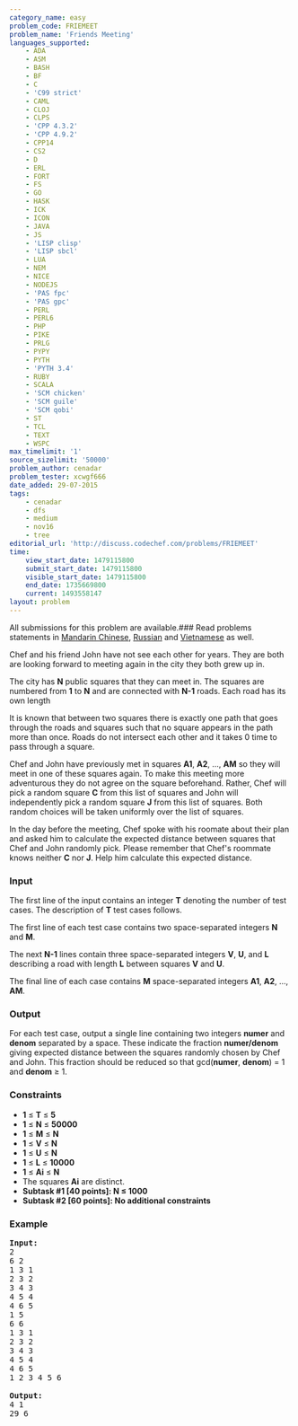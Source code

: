 ```yaml
---
category_name: easy
problem_code: FRIEMEET
problem_name: 'Friends Meeting'
languages_supported:
    - ADA
    - ASM
    - BASH
    - BF
    - C
    - 'C99 strict'
    - CAML
    - CLOJ
    - CLPS
    - 'CPP 4.3.2'
    - 'CPP 4.9.2'
    - CPP14
    - CS2
    - D
    - ERL
    - FORT
    - FS
    - GO
    - HASK
    - ICK
    - ICON
    - JAVA
    - JS
    - 'LISP clisp'
    - 'LISP sbcl'
    - LUA
    - NEM
    - NICE
    - NODEJS
    - 'PAS fpc'
    - 'PAS gpc'
    - PERL
    - PERL6
    - PHP
    - PIKE
    - PRLG
    - PYPY
    - PYTH
    - 'PYTH 3.4'
    - RUBY
    - SCALA
    - 'SCM chicken'
    - 'SCM guile'
    - 'SCM qobi'
    - ST
    - TCL
    - TEXT
    - WSPC
max_timelimit: '1'
source_sizelimit: '50000'
problem_author: cenadar
problem_tester: xcwgf666
date_added: 29-07-2015
tags:
    - cenadar
    - dfs
    - medium
    - nov16
    - tree
editorial_url: 'http://discuss.codechef.com/problems/FRIEMEET'
time:
    view_start_date: 1479115800
    submit_start_date: 1479115800
    visible_start_date: 1479115800
    end_date: 1735669800
    current: 1493558147
layout: problem
---
```

All submissions for this problem are available.###  Read problems statements in [Mandarin Chinese](http://www.codechef.com/download/translated/NOV16/mandarin/FRIEMEET.pdf), [Russian](http://www.codechef.com/download/translated/NOV16/russian/FRIEMEET.pdf) and [Vietnamese](http://www.codechef.com/download/translated/NOV16/vietnamese/FRIEMEET.pdf) as well.

Chef and his friend John have not see each other for years. They are both are looking forward to meeting again in the city they both grew up in.

The city has **N** public squares that they can meet in. The squares are numbered from **1** to **N** and are connected with **N-1** roads. Each road has its own length

It is known that between two squares there is exactly one path that goes through the roads and squares such that no square appears in the path more than once. Roads do not intersect each other and it takes 0 time to pass through a square.

Chef and John have previously met in squares **A1**, **A2**, ..., **AM** so they will meet in one of these squares again. To make this meeting more adventurous they do not agree on the square beforehand. Rather, Chef will pick a random square **C** from this list of squares and John will independently pick a random square **J** from this list of squares. Both random choices will be taken uniformly over the list of squares.

In the day before the meeting, Chef spoke with his roomate about their plan and asked him to calculate the expected distance between squares that Chef and John randomly pick. Please remember that Chef's roommate knows neither **C** nor **J**. Help him calculate this expected distance.

### Input

The first line of the input contains an integer **T** denoting the number of test cases. The description of **T** test cases follows.

The first line of each test case contains two space-separated integers **N** and **M**.

The next **N-1** lines contain three space-separated integers **V**, **U**, and **L** describing a road with length **L** between squares **V** and **U**.

The final line of each case contains **M** space-separated integers **A1**, **A2**, ..., **AM**.

### Output

For each test case, output a single line containing two integers **numer** and **denom** separated by a space. These indicate the fraction **numer/denom** giving expected distance between the squares randomly chosen by Chef and John. This fraction should be reduced so that gcd(**numer**, **denom**) = 1 and **denom** ≥ 1.

### Constraints

- **1** ≤ **T** ≤ **5**
- **1** ≤ **N** ≤ **50000**
- **1** ≤ **M** ≤ **N**
- **1** ≤ **V** ≤ **N**
- **1** ≤ **U** ≤ **N**
- **1** ≤ **L** ≤ **10000**
- **1** ≤ **Ai** ≤ **N**
- The squares **Ai** are distinct.
- **Subtask #1 \[40 points\]: N ≤ 1000**
- **Subtask #2 \[60 points\]: No additional constraints**

### Example

<pre><b>Input:</b>
<tt>2
6 2
1 3 1
2 3 2
3 4 3
4 5 4
4 6 5
1 5
6 6
1 3 1
2 3 2
3 4 3
4 5 4
4 6 5
1 2 3 4 5 6</tt>

<b>Output:</b>
<tt>4 1
29 6</tt>
</pre>
